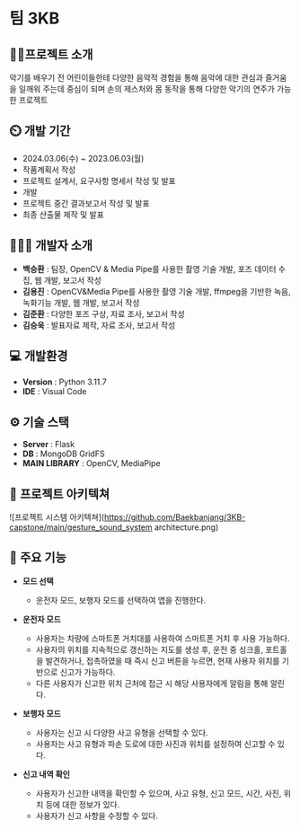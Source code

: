 # 팀 3KB

## 👨‍🏫프로젝트 소개
악기를 배우기 전 어린이들한테 다양한 음악적 경험을 통해 음악에 대한 관심과 즐거움을 일깨워 주는데 중심이 되며 손의 제스처와 몸 동작을 통해 다양한 악기의 연주가 가능한 프로젝트

## ⏲️ 개발 기간 
- 2024.03.06(수) ~ 2023.06.03(월)
- 작품계획서 작성
- 프로젝트 설계서, 요구사항 명세서 작성 및 발표
- 개발
- 프로젝트 중간 결과보고서 작성 및 발표
- 최종 산출물 제작 및 발표 
  
## 🧑‍🤝‍🧑 개발자 소개 
- **백승환** : 팀장, OpenCV & Media Pipe를 사용한 촬영 기술 개발, 포즈 데이터 수집, 웹 개발, 보고서 작성
- **김용진** : OpenCV&Media Pipe를 사용한 촬영 기술 개발, ffmpeg을 기반한 녹음, 녹화기능 개발, 웹 개발, 보고서 작성
- **김준환** : 다양한 포즈 구상, 자료 조사, 보고서 작성
- **김승욱** : 발표자료 제작, 자료 조사, 보고서 작성

## 💻 개발환경
- **Version** : Python 3.11.7
- **IDE** : Visual Code

## ⚙️ 기술 스택 
- **Server** : Flask
- **DB** : MongoDB GridFS
- **MAIN LIBRARY** : OpenCV, MediaPipe

## 📝 프로젝트 아키텍쳐
![프로젝트 시스템 아키텍쳐](https://github.com/Baekbanjang/3KB-capstone/main/gesture_sound_system architecture.png)

## 📌 주요 기능
- **모드 선택**
  - 운전자 모드, 보행자 모드를 선택하여 앱을 진행한다.
  
- **운전자 모드**
  - 사용자는 차량에 스마트폰 거치대를 사용하여 스마트폰 거치 후 사용 가능하다.
  - 사용자의 위치를 지속적으로 갱신하는 지도를 생성 후, 운전 중 싱크홀, 포트홀을 발견하거나, 접촉하였을 때
    즉시 신고 버튼을 누르면, 현재 사용자 위치를 기반으로 신고가 가능하다.
  - 다른 사용자가 신고한 위치 근처에 접근 시 해당 사용자에게 알림을 통해 알린다.

- **보행자 모드**
  - 사용자는 신고 시 다양한 사고 유형을 선택할 수 있다.
  - 사용자는 사고 유형과 파손 도로에 대한 사진과 위치를 설정하여 신고할 수 있다.

- **신고 내역 확인**
  - 사용자가 신고한 내역을 확인할 수 있으며, 사고 유형, 신고 모드, 시간, 사진, 위치 등에 대한 정보가 있다.
  - 사용자가 신고 사항을 수정할 수 있다.
